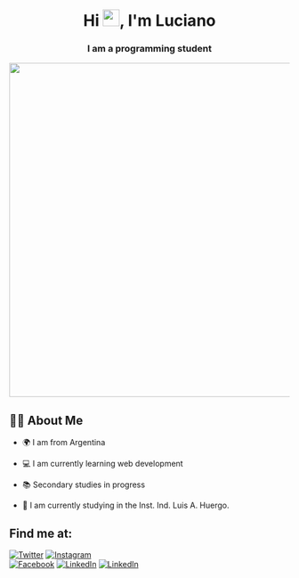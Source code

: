 <h1 align="center">Hi <img src="https://raw.githubusercontent.com/MartinHeinz/MartinHeinz/master/wave.gif" width="30px">, I'm Luciano</h1>
<h3 align="center">I am a programming student</h3>
<a href="#"><img src="https://i.pinimg.com/originals/bb/5e/47/bb5e47498772c0628f6dc7f26a6af28c.gif" widht="700px" height="600px" /></a>

## 🙋‍♂️ About Me

- 🌍 I am from Argentina

- 💻 I am currently learning web development

- 📚 Secondary studies in progress

- 🎯 I am currently studying in the Inst. Ind. Luis A. Huergo.

## Find me at:
[![Twitter](https://img.shields.io/badge/Twitter-@LRodrigoe7-1DA1F2?style=for-the-badge&logo=twitter&logoColor=white&labelColor=101010)](https://twitter.com/L_Rodr1go)
[![Instagram](https://img.shields.io/badge/Instagram-@LRodrigoe7-E4405F?style=for-the-badge&logo=instagram&logoColor=white&labelColor=101010)](https://www.instagram.com/lrodrigoe7/)
</br>
[![Facebook](https://img.shields.io/badge/Facebook-Luciano-Rodrigo-1877F2?style=for-the-badge&logo=facebook&logoColor=white&labelColor=101010)](https://facebook.com/mouredev)
[![LinkedIn](https://img.shields.io/badge/LinkedIn-Luciano-Gabriel-Rodrigo-0077B5?style=for-the-badge&logo=linkedin&logoColor=white&labelColor=101010)](https://www.linkedin.com/in/luciano-gabriel-rodrigo-3402821ba/)
[![LinkedIn](https://img.shields.io/badge/LinkedIn-Luciano_Rodrigo-0077B5?style=for-the-badge&logo=linkedin&logoColor=white&labelColor=101010)](https://www.linkedin.com/in/braismoure)
